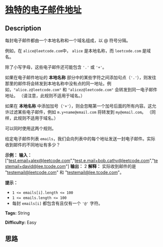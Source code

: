 # [独特的电子邮件地址][title]

## Description

每封电子邮件都由一个本地名称和一个域名组成，以 @ 符号分隔。

例如，在 `alice@leetcode.com`中， `alice` 是本地名称，而 `leetcode.com` 是域名。

除了小写字母，这些电子邮件还可能包含 `'.'` 或 `'+'`。

如果在电子邮件地址的 **本地名称**
部分中的某些字符之间添加句点（`'.'`），则发往那里的邮件将会转发到本地名称中没有点的同一地址。例如，`"alice.z@leetcode.com"` 和
`"alicez@leetcode.com"` 会转发到同一电子邮件地址。 （请注意，此规则不适用于域名。）

如果在 **本地名称** 中添加加号（`'+'`），则会忽略第一个加号后面的所有内容。这允许过滤某些电子邮件，例如 `m.y+name@email.com`
将转发到 `my@email.com`。 （同样，此规则不适用于域名。）

可以同时使用这两个规则。

给定电子邮件列表 `emails`，我们会向列表中的每个地址发送一封电子邮件。实际收到邮件的不同地址有多少？



**示例：**
            **输入：** ["test.email+alex@leetcode.com","test.e.mail+bob.cathy@leetcode.com","testemail+david@lee.tcode.com"]    **输出：** 2    **解释：** 实际收到邮件的是 "testemail@leetcode.com" 和 "testemail@lee.tcode.com"。    



**提示：**

  * `1 <= emails[i].length <= 100`
  * `1 <= emails.length <= 100`
  * 每封 `emails[i]` 都包含有且仅有一个 `'@'` 字符。


**Tags:** String

**Difficulty:** Easy

## 思路

[title]: https://leetcode-cn.com/problems/unique-email-addresses
